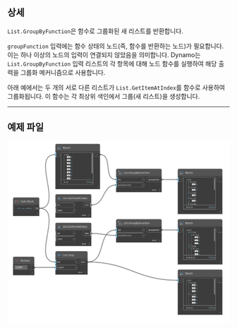 ## 상세
`List.GroupByFunction`은 함수로 그룹화된 새 리스트를 반환합니다.

`groupFunction` 입력에는 함수 상태의 노드(즉, 함수를 반환하는 노드)가 필요합니다. 이는 하나 이상의 노드의 입력이 연결되지 않았음을 의미합니다. Dynamo는 `List.GroupByFunction` 입력 리스트의 각 항목에 대해 노드 함수를 실행하여 해당 출력을 그룹화 메커니즘으로 사용합니다.

아래 예에서는 두 개의 서로 다른 리스트가 `List.GetItemAtIndex`를 함수로 사용하여 그룹화됩니다. 이 함수는 각 최상위 색인에서 그룹(새 리스트)을 생성합니다.
___
## 예제 파일

![List.GroupByFunction](./List.GroupByFunction_img.jpg)
